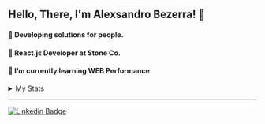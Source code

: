 ## Hello, There, I'm Alexsandro Bezerra! :wave:

#### :telescope: Developing solutions for people.
#### :green_heart: React.js Developer at Stone Co.
#### :seedling: I’m currently learning WEB Performance.

<details>
  <summary>My Stats</summary>

  <p align="center" display="flex" style="display: flex;">
    <img alt="Alexsandro's github stats" src="https://github-readme-stats.vercel.app/api?username=AlexsandroBezerra&show_icons=true&theme=radical" />
    <img alt="Top Langs" src="https://github-readme-stats.vercel.app/api/top-langs/?username=AlexsandroBezerra&layout=compact&theme=radical" />
  </p>
</details>

---

[![Linkedin Badge](https://img.shields.io/badge/LinkedIn-0077B5?style=for-the-badge&logo=linkedin&logoColor=white&link=https://www.linkedin.com/in/alexsandrobezerra)](https://www.linkedin.com/in/alexsandrobezerra)

<!--
- 🔭 I’m currently working on ...
- 👯 I’m looking to collaborate ...
- 🌱 I’m currently learning ...
- 👯 I’m looking to collaborate on ...
- 🤔 I’m looking for help with ...
- 💬 Ask me about ...
- 📫 How to reach me: ...
- 😄 Pronouns: ...
- ⚡ Fun fact: ...
-->
